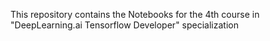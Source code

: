 This repository contains the Notebooks for the 4th course in "DeepLearning.ai Tensorflow Developer" specialization
